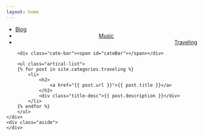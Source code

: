 ```yaml
---
layout: home
---
```


<div class="index-content traveling">
    <div class="section">
        <ul class="artical-cate">
            <li class="on"><a href="/"><span>Blog</span></a></li>
            <li style="text-align:center"><a href="/music"><span>Music</span></a></li>
            <li style="text-align:right"><a href="/traveling"><span>Traveling</span></a></li>
        </ul>

        <div class="cate-bar"><span id="cateBar"></span></div>

        <ul class="artical-list">
        {% for post in site.categories.traveling %}
            <li>
                <h2>
                    <a href="{{ post.url }}">{{ post.title }}</a>
                </h2>
                <div class="title-desc">{{ post.description }}</div>
            </li>
        {% endfor %}
        </ul>
    </div>
    <div class="aside">
    </div>
</div>
